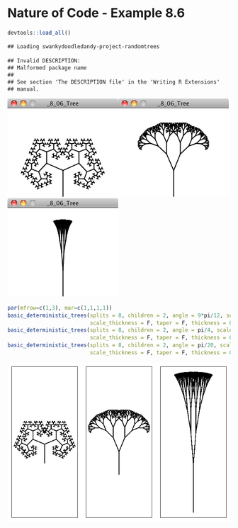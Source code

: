Nature of Code - Example 8.6
================

``` r
devtools::load_all()
```

    ## Loading swankydoodledandy-project-randomtrees

    ## Invalid DESCRIPTION:
    ## Malformed package name
    ## 
    ## See section 'The DESCRIPTION file' in the 'Writing R Extensions'
    ## manual.

<img src="ch08_ex06a.png"><img src="ch08_ex06b.png"><img src="ch08_ex06c.png">

``` r
par(mfrow=c(1,3), mar=c(1,1,1,1))
basic_deterministic_trees(splits = 8, children = 2, angle = 9*pi/12, scale_angle = F, 
                          scale_thickness = F, taper = F, thickness = 0.5, length_scale = 1.5)
basic_deterministic_trees(splits = 8, children = 2, angle = pi/4, scale_angle = F, 
                          scale_thickness = F, taper = F, thickness = 0.5, length_scale = 1.5)
basic_deterministic_trees(splits = 8, children = 2, angle = pi/20, scale_angle = F, 
                          scale_thickness = F, taper = F, thickness = 0.5, length_scale = 1.5)
```

![](nature_of_code_examples_files/figure-gfm/unnamed-chunk-2-1.png)<!-- -->
